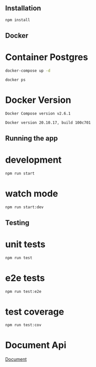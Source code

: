 ## Installation

```bash
npm install
```
## Docker

# Container Postgres
```bash
docker-compose up -d
```
```bash
docker ps
```
# Docker Version
```bash
Docker Compose version v2.6.1
```

```bash
Docker version 20.10.17, build 100c701
```

## Running the app

# development
```bash
npm run start
```

# watch mode
```bash
npm run start:dev
```

## Testing

# unit tests
```bash
npm run test
```

# e2e tests
```bash
npm run test:e2e
```

# test coverage
```bash
npm run test:cov
```
# Document Api

[Document](https://documenter.getpostman.com/view/22095043/UzR1JMuz)